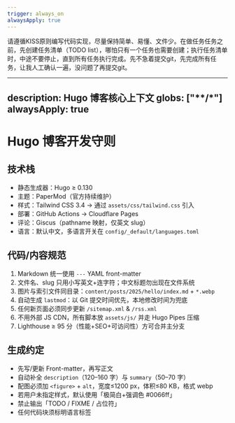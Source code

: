 ```yaml
---
trigger: always_on
alwaysApply: true
---
```


请遵循KISS原则编写代码实现，尽量保持简单、易懂、文件少。在做任务任务之前，先创建任务清单（TODO list），哪怕只有一个任务也需要创建；执行任务清单时，中途不要停止，直到所有任务执行完成。先不急着提交git，先完成所有任务，让我人工确认一遍，没问题了再提交git。

---
description: Hugo 博客核心上下文
globs: ["**/*"]
alwaysApply: true
---

# Hugo 博客开发守则

## 技术栈
- 静态生成器：Hugo ≥ 0.130  
- 主题：PaperMod（官方持续维护）  
- 样式：Tailwind CSS 3.4 → 通过 `assets/css/tailwind.css` 引入  
- 部署：GitHub Actions → Cloudflare Pages  
- 评论：Giscus（pathname 映射，仅英文 slug）  
- 语言：默认中文，多语言开关在 `config/_default/languages.toml`  

## 代码/内容规范
1. Markdown 统一使用 `---` YAML front-matter  
2. 文件名、slug 只用小写英文+连字符；中文标题勿出现在文件系统  
3. 图片与索引文件同目录：`content/posts/2025/hello/index.md` + `*.webp`  
4. 自动生成 `lastmod`：以 Git 提交时间优先，本地修改时间为兜底  
5. 任何新页面必须同步更新 `/sitemap.xml` & `/rss.xml`  
6. 不用外部 JS CDN，所有脚本放 `assets/js/` 并走 Hugo Pipes 压缩  
7.  Lighthouse ≥ 95 分（性能+SEO+可访问性）方可合并主分支  

## 生成约定
- 先写/更新 Front-matter，再写正文  
- 自动补全 `description`（120–160 字）与 `summary`（50–70 字）  
- 配图必须加 `<figure>` + `alt`，宽度≤1200 px，体积≤80 KB，格式 webp  
- 若用户未指定样式，默认使用「极简白+强调色 #0066ff」  
- 禁止输出「TODO / FIXME / 占位符」  
- 任何代码块须标明语言标签  